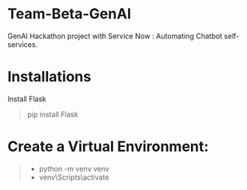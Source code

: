 # Team-Beta-GenAI
GenAI Hackathon project with Service Now : Automating Chatbot self-services.

# Installations
Install Flask
> pip install Flask

# Create a Virtual Environment: 
> - python -m venv venv <br>
> - venv\Scripts\activate




